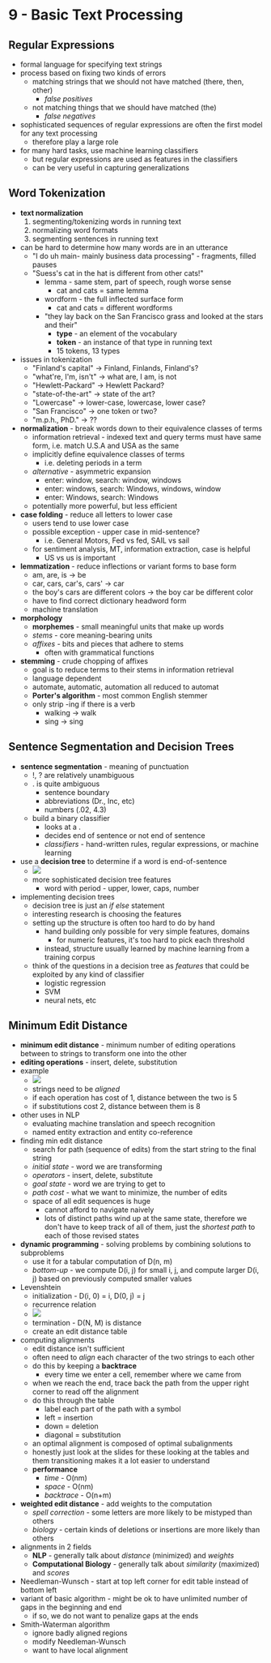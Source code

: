 # 9 - Basic Text Processing

## Regular Expressions
- formal language for specifying text strings
- process based on fixing two kinds of errors
  - matching strings that we should not have matched (there, then, other)
    - *false positives*
  - not matching things that we should have matched (the)
    - *false negatives*
- sophisticated sequences of regular expressions are often the first model for any text processing
  - therefore play a large role
- for many hard tasks, use machine learning classifiers
  - but regular expressions are used as features in the classifiers
  - can be very useful in capturing generalizations

## Word Tokenization
- **text normalization**
  1. segmenting/tokenizing words in running text
  2. normalizing word formats
  3. segmenting sentences in running text
- can be hard to determine how many words are in an utterance
  - "I do uh main- mainly business data processing" - fragments, filled pauses
  - "Suess's cat in the hat is different from other cats!"
    - lemma - same stem, part of speech, rough worse sense
      - cat and cats = same lemma
    - wordform - the full inflected surface form
      - cat and cats = different wordforms
    - "they lay back on the San Francisco grass and looked at the stars and their"
      - **type** - an element of the vocabulary
      - **token** - an instance of that type in running text
      - 15 tokens, 13 types
- issues in tokenization
  - "Finland's capital" -> Finland, Finlands, Finland's?
  - "what're, I'm, isn't" -> what are, I am, is not
  - "Hewlett-Packard" -> Hewlett Packard?
  - "state-of-the-art" -> state of the art?
  - "Lowercase" -> lower-case, lowercase, lower case?
  - "San Francisco" -> one token or two?
  - "m.p.h., PhD." -> ??
- **normalization** - break words down to their equivalence classes of terms
  - information retrieval - indexed text and query terms must have same form, i.e. match U.S.A and USA as the same
  - implicitly define equivalence classes of terms
    - i.e. deleting periods in a term
  - *alternative* - asymmetric expansion
    - enter: window, search: window, windows
    - enter: windows, search: Windows, windows, window
    - enter: Windows, search: Windows
  - potentially more powerful, but less efficient
- **case folding** - reduce all letters to lower case
  - users tend to use lower case
  - possible exception - upper case in mid-sentence?
    - i.e. General Motors, Fed vs fed, SAIL vs sail
  - for sentiment analysis, MT, information extraction, case is helpful
    - US vs us is important
- **lemmatization** - reduce inflections or variant forms to base form
  - am, are, is -> be
  - car, cars, car's, cars' -> car
  - the boy's cars are different colors -> the boy car be different color
  - have to find correct dictionary headword form
  - machine translation
- **morphology**
  - **morphemes** - small meaningful units that make up words
  - *stems* - core meaning-bearing units
  - *affixes* - bits and pieces that adhere to stems
    - often with grammatical functions
- **stemming** - crude chopping of affixes
  - goal is to reduce terms to their stems in information retrieval
  - language dependent
  - automate, automatic, automation all reduced to automat
  - **Porter's algorithm** - most common English stemmer
  - only strip -ing if there is a verb
    - walking -> walk
    - sing -> sing

## Sentence Segmentation and Decision Trees
- **sentence segmentation** - meaning of punctuation
  - !, ? are relatively unambiguous
  - . is quite ambiguous
    - sentence boundary
    - abbreviations (Dr., Inc, etc)
    - numbers (.02, 4.3)
  - build a binary classifier
    - looks at a .
    - decides end of sentence or not end of sentence
    - *classifiers* - hand-written rules, regular expressions, or machine learning
- use a **decision tree** to determine if a word is end-of-sentence
  - ![](images/text1.png)
  - more sophisticated decision tree features
    - word with period - upper, lower, caps, number
- implementing decision trees
  - decision tree is just an *if else* statement
  - interesting research is choosing the features
  - setting up the structure is often too hard to do by hand
    - hand building only possible for very simple features, domains
      - for numeric features, it's too hard to pick each threshold
    - instead, structure usually learned by machine learning from a training corpus
  - think of the questions in a decision tree as *features* that could be exploited by any kind of classifier
    - logistic regression
    - SVM
    - neural nets, etc

## Minimum Edit Distance
- **minimum edit distance** - minimum number of editing operations between to strings to transform one into the other
- **editing operations** - insert, delete, substitution
- example
  - ![](images/text2.png)
  - strings need to be *aligned*
  - if each operation has cost of 1, distance between the two is 5
  - if substitutions cost 2, distance between them is 8
- other uses in NLP
  - evaluating machine translation and speech recognition
  - named entity extraction and entity co-reference
- finding min edit distance
  - search for path (sequence of edits) from the start string to the final string
  - *initial state* - word we are transforming
  - *operators* - insert, delete, substitute
  - *goal state* - word we are trying to get to
  - *path cost* - what we want to minimize, the number of edits
  - space of all edit sequences is huge
    - cannot afford to navigate naively
    - lots of distinct paths wind up at the same state, therefore we don't have to keep track of all of them, just the *shortest path* to each of those revised states
- **dynamic programming** - solving problems by combining solutions to subproblems
  - use it for a tabular computation of D(n, m)
  - *bottom-up* - we compute D(i, j) for small i, j, and compute larger D(i, j) based on previously computed smaller values
- Levenshtein
  - initialization - D(i, 0) = i, D(0, j) = j
  - recurrence relation
  - ![](images/text3.png)
  - termination - D(N, M) is distance
  - create an edit distance table
- computing alignments
  - edit distance isn't sufficient
  - often need to *align* each character of the two strings to each other
  - do this by keeping a **backtrace**
    - every time we enter a cell, remember where we came from
  - when we reach the end, trace back the path from the upper right corner to read off the alignment
  - do this through the table
    - label each part of the path with a symbol
    - left = insertion
    - down = deletion
    - diagonal = substitution
  - an optimal alignment is composed of optimal subalignments
  - honestly just look at the slides for these looking at the tables and them transitioning makes it a lot easier to understand
  - **performance**
    - *time* - O(nm)
    - *space* - O(nm)
    - *backtrace* - O(n+m)
- **weighted edit distance** - add weights to the computation
  - *spell correction* - some letters are more likely to be mistyped than others
  - *biology* - certain kinds of deletions or insertions are more likely than others
- alignments in 2 fields
  - **NLP** - generally talk about *distance* (minimized) and *weights*
  - **Computational Biology** - generally talk about *similarity* (maximized) and *scores*
- Needleman-Wunsch - start at top left corner for edit table instead of bottom left
- variant of basic algorithm - might be ok to have unlimited number of gaps in the beginning and end
  - if so, we do not want to penalize gaps at the ends
- Smith-Waterman algorithm
  - ignore badly aligned regions
  - modify Needleman-Wunsch
  - want to have local alignment

